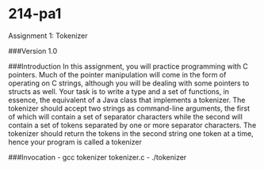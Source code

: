 214-pa1
=======

Assignment 1: Tokenizer

###Version
1.0

###Introduction
In this assignment, you will practice programming with C pointers. Much of the pointer manipulation
will come in the form of operating on C strings, although you will be dealing with some
pointers to structs as well.
Your task is to write a type and a set of functions, in essence, the equivalent of a Java class that
implements a tokenizer. The tokenizer should accept two strings as command-line arguments, the
first of which will contain a set of separator characters while the second will contain a set of tokens
separated by one or more separator characters. The tokenizer should return the tokens in the
second string one token at a time, hence your program is called a tokenizer

###Invocation
    - gcc tokenizer tokenizer.c
    - ./tokenizer <tokens> <string>

